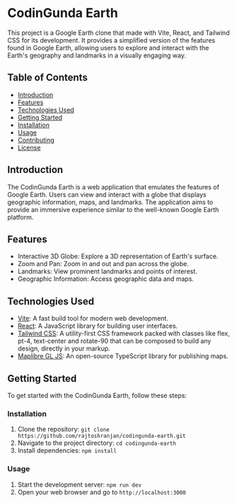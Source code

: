 # CodinGunda Earth

This project is a Google Earth clone that made with Vite, React, and Tailwind CSS for its development. It provides a simplified version of the features found in Google Earth, allowing users to explore and interact with the Earth's geography and landmarks in a visually engaging way.

## Table of Contents

- [Introduction](#introduction)
- [Features](#features)
- [Technologies Used](#technologies-used)
- [Getting Started](#getting-started)
- [Installation](#installation)
- [Usage](#usage)
- [Contributing](#contributing)
- [License](#license)

## Introduction

The CodinGunda Earth is a web application that emulates the features of Google Earth. Users can view and interact with a globe that displays geographic information, maps, and landmarks. The application aims to provide an immersive experience similar to the well-known Google Earth platform.

## Features

- Interactive 3D Globe: Explore a 3D representation of Earth's surface.
- Zoom and Pan: Zoom in and out and pan across the globe.
- Landmarks: View prominent landmarks and points of interest.
- Geographic Information: Access geographic data and maps.

## Technologies Used

- [Vite](https://vitejs.dev/): A fast build tool for modern web development.
- [React](https://reactjs.org/): A JavaScript library for building user interfaces.
- [Tailwind CSS](https://tailwindcss.com/): A utility-first CSS framework packed with classes like flex, pt-4, text-center and rotate-90 that can be composed to build any design, directly in your markup.
- [Maplibre GL JS](https://maplibre.org/): An open-source TypeScript library for publishing maps.

## Getting Started

To get started with the CodinGunda Earth, follow these steps:

### Installation

1. Clone the repository: `git clone https://github.com/rajtoshranjan/codingunda-earth.git`
2. Navigate to the project directory: `cd codingunda-earth`
3. Install dependencies: `npm install`

### Usage

1. Start the development server: `npm run dev`
2. Open your web browser and go to `http://localhost:3000`
